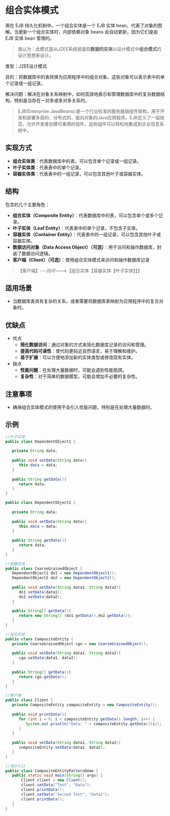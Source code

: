 # 组合实体模式

用在 EJB 持久化机制中。一个组合实体是一个 EJB 实体 bean，代表了对象的图解。当更新一个组合实体时，内部依赖对象 beans 会自动更新，因为它们是由 EJB 实体 bean 管理的。
>我认为：此模式是从J2EE系统层面将**数据的实体**以设计模式中**组合模式**的设计思想来设计。

类型：J2EE设计模式

目的：将数据库中的表转换为应用程序中的组合对象，这些对象可以表示表中的单个记录或一组记录。

解决问题：解决在对象关系映射中，如何高效地表示和管理数据库中的复杂数据结构，特别是当存在一对多或多对多关系时。

>EJB(Enterprise JavaBeans):是一个行业标准的服务器端组件架构，用于开发和部署多层的、分布式的、面向对象的Java应用程序。EJB定义了一组规范，允许开发者创建可重用的组件，这些组件可以轻松地集成到企业信息系统中。

## 实现方式

- **组合实体类**：代表数据库中的表，可以包含单个记录或一组记录。
- **叶子实体类**：代表表中的单个记录。
- **容器实体类**：代表表中的一组记录，可以包含其他叶子或容器实体。

## 结构

包含的几个主要角色：

- **组合实体（Composite Entity）**：代表数据库中的表，可以包含单个或多个记录。
- **叶子实体（Leaf Entity）**：代表表中的单个记录，不包含子实体。
- **容器实体（Container Entity）**：代表表中的一组记录，可以包含其他叶子或容器实体。
- **数据访问对象（Data Access Object）（可选）**：用于访问和操作数据库，封装了数据访问逻辑。
- **客户端（Client）（可选）**：使用组合实体模式来访问和操作数据库记录

>【客户端】---*访问*--->【组合实体【容器实体【叶子实体】】】

## 适用场景

- 当数据库表具有复杂的关系，或者需要将数据库表映射为应用程序中的复合对象时。

## 优缺点

- 优点
  - **简化数据访问**：通过对象的方式来简化数据库记录的访问和管理。
  - **提高代码可读性**：使代码更贴近自然语言，易于理解和维护。
  - **易于扩展**：可以方便地添加新的实体类型或修改现有实体。
- 缺点
  - **性能问题**：在处理大量数据时，可能会遇到性能瓶颈。
  - **复杂性**：对于简单的数据模型，可能会增加不必要的复杂性。

## 注意事项

- 确保组合实体模式的使用不会引入性能问题，特别是在处理大量数据时。

## 示例

```java
//叶子实体
public class DependentObject1 {
   
   private String data;
 
   public void setData(String data){
      this.data = data; 
   } 
 
   public String getData(){
      return data;
   }
}

public class DependentObject2 {
   
   private String data;
 
   public void setData(String data){
      this.data = data; 
   } 
 
   public String getData(){
      return data;
   }
}

//容器实体
public class CoarseGrainedObject {
   DependentObject1 do1 = new DependentObject1();
   DependentObject2 do2 = new DependentObject2();
 
   public void setData(String data1, String data2){
      do1.setData(data1);
      do2.setData(data2);
   }
 
   public String[] getData(){
      return new String[] {do1.getData(),do2.getData()};
   }
}

//组合实体
public class CompositeEntity {
   private CoarseGrainedObject cgo = new CoarseGrainedObject();
 
   public void setData(String data1, String data2){
      cgo.setData(data1, data2);
   }
 
   public String[] getData(){
      return cgo.getData();
   }
}

//客户端
public class Client {
   private CompositeEntity compositeEntity = new CompositeEntity();
 
   public void printData(){
      for (int i = 0; i < compositeEntity.getData().length; i++) {
         System.out.println("Data: " + compositeEntity.getData()[i]);
      }
   }
 
   public void setData(String data1, String data2){
      compositeEntity.setData(data1, data2);
   }
}

//演示入口
public class CompositeEntityPatternDemo {
   public static void main(String[] args) {
       Client client = new Client();
       client.setData("Test", "Data");
       client.printData();
       client.setData("Second Test", "Data1");
       client.printData();
   }
}
```
